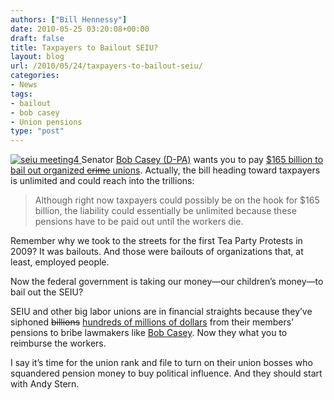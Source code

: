 ```yaml
---
authors: ["Bill Hennessy"]
date: 2010-05-25 03:20:08+00:00
draft: false
title: Taxpayers to Bailout SEIU?
layout: blog
url: /2010/05/24/taxpayers-to-bailout-seiu/
categories:
- News
tags:
- bailout
- bob casey
- Union pensions
type: "post"
---
```


[![seiu meeting4](https://hennessysview.com/wp-content/uploads/2010/05/seiumeeting4_thumb.jpg)
](https://hennessysview.com/wp-content/uploads/2010/05/seiumeeting4.jpg)Senator [Bob Casey (D-PA)](https://casey.senate.gov/contact/) wants you to pay [$165 billion to bail out organized <strike>crime</strike> unions](https://www.foxbusiness.com/personal-finance/2010/05/24/lawmaker-introduces-b-union-pension-bailout/). Actually, the bill heading toward taxpayers is unlimited and could reach into the trillions:

 

>   
> 
> Although right now taxpayers could possibly be on the hook for $165 billion, the liability could essentially be unlimited because these pensions have to be paid out until the workers die.
> 
> 

 

Remember why we took to the streets for the first Tea Party Protests in 2009? It was bailouts. And those were bailouts of organizations that, at least, employed people. 

 

Now the federal government is taking our money—our children’s money—to bail out the SEIU?

 

SEIU and other big labor unions are in financial straights because they’ve siphoned <strike>billions</strike> [hundreds of millions of dollars](https://www.aier.org/research/briefs/1550-obama-thanks-his-friends-government-spending-and-union-support) from their members’ pensions to bribe lawmakers like [Bob Casey](https://casey.senate.gov/contact/). Now they what you to reimburse the workers.

 

I say it’s time for the union rank and file to turn on their union bosses who squandered pension money to buy political influence. And they should start with Andy Stern. 
